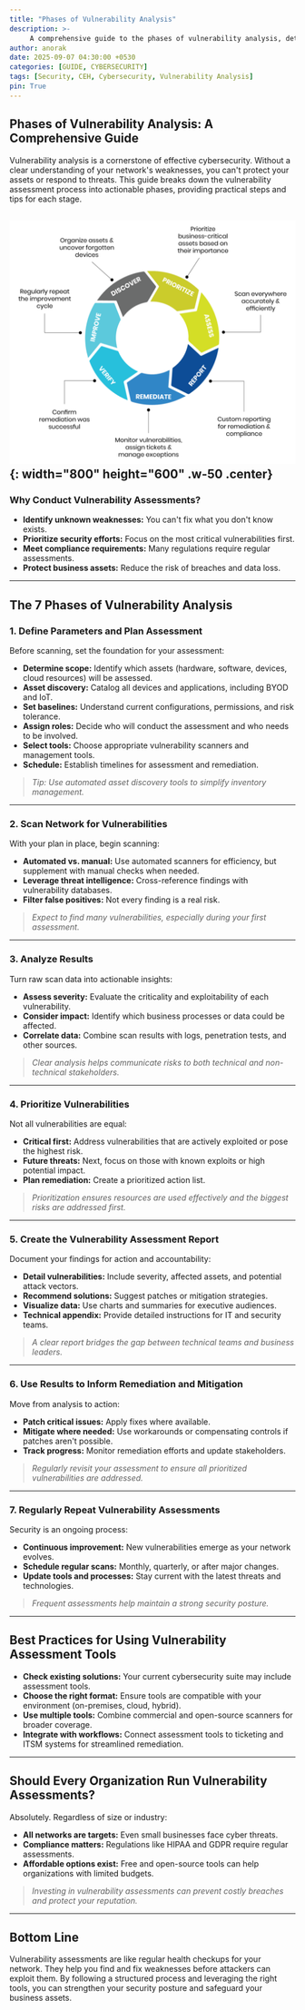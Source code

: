 ```yaml
---
title: "Phases of Vulnerability Analysis"
description: >-
     A comprehensive guide to the phases of vulnerability analysis, detailing each step from planning to remediation in the vulnerability management lifecycle.
author: anorak
date: 2025-09-07 04:30:00 +0530
categories: [GUIDE, CYBERSECURITY]
tags: [Security, CEH, Cybersecurity, Vulnerability Analysis]
pin: True
---
```

## Phases of Vulnerability Analysis: A Comprehensive Guide

Vulnerability analysis is a cornerstone of effective cybersecurity. Without a clear understanding of your network's weaknesses, you can't protect your assets or respond to threats. This guide breaks down the vulnerability assessment process into actionable phases, providing practical steps and tips for each stage.

![Vulnerability Management Lifecycle](/assets/img/202509/Vulnerability-Management-Lifecycle-1024x874.webp){: width="800" height="600" .w-50 .center}
---

### Why Conduct Vulnerability Assessments?

- **Identify unknown weaknesses:** You can't fix what you don't know exists.
- **Prioritize security efforts:** Focus on the most critical vulnerabilities first.
- **Meet compliance requirements:** Many regulations require regular assessments.
- **Protect business assets:** Reduce the risk of breaches and data loss.

---

## The 7 Phases of Vulnerability Analysis

### 1. Define Parameters and Plan Assessment

Before scanning, set the foundation for your assessment:

- **Determine scope:** Identify which assets (hardware, software, devices, cloud resources) will be assessed.
- **Asset discovery:** Catalog all devices and applications, including BYOD and IoT.
- **Set baselines:** Understand current configurations, permissions, and risk tolerance.
- **Assign roles:** Decide who will conduct the assessment and who needs to be involved.
- **Select tools:** Choose appropriate vulnerability scanners and management tools.
- **Schedule:** Establish timelines for assessment and remediation.

> _Tip: Use automated asset discovery tools to simplify inventory management._

---

### 2. Scan Network for Vulnerabilities

With your plan in place, begin scanning:

- **Automated vs. manual:** Use automated scanners for efficiency, but supplement with manual checks when needed.
- **Leverage threat intelligence:** Cross-reference findings with vulnerability databases.
- **Filter false positives:** Not every finding is a real risk.

> _Expect to find many vulnerabilities, especially during your first assessment._

---

### 3. Analyze Results

Turn raw scan data into actionable insights:

- **Assess severity:** Evaluate the criticality and exploitability of each vulnerability.
- **Consider impact:** Identify which business processes or data could be affected.
- **Correlate data:** Combine scan results with logs, penetration tests, and other sources.

> _Clear analysis helps communicate risks to both technical and non-technical stakeholders._

---

### 4. Prioritize Vulnerabilities

Not all vulnerabilities are equal:

- **Critical first:** Address vulnerabilities that are actively exploited or pose the highest risk.
- **Future threats:** Next, focus on those with known exploits or high potential impact.
- **Plan remediation:** Create a prioritized action list.

> _Prioritization ensures resources are used effectively and the biggest risks are addressed first._

---

### 5. Create the Vulnerability Assessment Report

Document your findings for action and accountability:

- **Detail vulnerabilities:** Include severity, affected assets, and potential attack vectors.
- **Recommend solutions:** Suggest patches or mitigation strategies.
- **Visualize data:** Use charts and summaries for executive audiences.
- **Technical appendix:** Provide detailed instructions for IT and security teams.

> _A clear report bridges the gap between technical teams and business leaders._

---

### 6. Use Results to Inform Remediation and Mitigation

Move from analysis to action:

- **Patch critical issues:** Apply fixes where available.
- **Mitigate where needed:** Use workarounds or compensating controls if patches aren't possible.
- **Track progress:** Monitor remediation efforts and update stakeholders.

> _Regularly revisit your assessment to ensure all prioritized vulnerabilities are addressed._

---

### 7. Regularly Repeat Vulnerability Assessments

Security is an ongoing process:

- **Continuous improvement:** New vulnerabilities emerge as your network evolves.
- **Schedule regular scans:** Monthly, quarterly, or after major changes.
- **Update tools and processes:** Stay current with the latest threats and technologies.

> _Frequent assessments help maintain a strong security posture._

---

## Best Practices for Using Vulnerability Assessment Tools

- **Check existing solutions:** Your current cybersecurity suite may include assessment tools.
- **Choose the right format:** Ensure tools are compatible with your environment (on-premises, cloud, hybrid).
- **Use multiple tools:** Combine commercial and open-source scanners for broader coverage.
- **Integrate with workflows:** Connect assessment tools to ticketing and ITSM systems for streamlined remediation.

---

## Should Every Organization Run Vulnerability Assessments?

Absolutely. Regardless of size or industry:

- **All networks are targets:** Even small businesses face cyber threats.
- **Compliance matters:** Regulations like HIPAA and GDPR require regular assessments.
- **Affordable options exist:** Free and open-source tools can help organizations with limited budgets.

> _Investing in vulnerability assessments can prevent costly breaches and protect your reputation._

---

## Bottom Line

Vulnerability assessments are like regular health checkups for your network. They help you find and fix weaknesses before attackers can exploit them. By following a structured process and leveraging the right tools, you can strengthen your security posture and safeguard your business assets.
